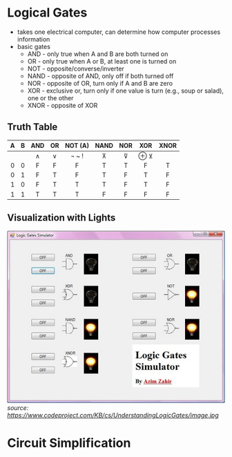

# Logical Gates
* takes one electrical computer, can determine how computer processes information
* basic gates
  * AND - only true when A and B are both turned on
  * OR - only true when A or B, at least one is turned on
  * NOT - opposite/converse/inverter
  * NAND - opposite of AND, only off if both turned off
  * NOR - opposite of OR, turn only if A and B are zero
  * XOR - exclusive or, turn only if one value is turn (e.g., soup or salad), one or the other
  * XNOR - opposite of XOR

## Truth Table
| A | B | AND | OR | NOT (A) | NAND | NOR | XOR | XNOR |
|:-:|:-:|:---:|:--:|:-------:|:----:|:---:|:---:|:----:|
|   |   |  ∧  |  ∨ |  ¬ ~ !  |   ⊼  |  ⊽  | ⊕ ⊻ |      |
| 0 | 0 |  F  |  F |    F    |   T  |  T  |  F  |   T  |
| 0 | 1 |  F  |  T |    F    |   T  |  F  |  T  |   F  |
| 1 | 0 |  F  |  T |    T    |   T  |  F  |  T  |   F  |
| 1 | 1 |  T  |  T |    T    |   F  |  F  |  F  |   F  |

## Visualization with Lights
![Logical Gates](logical-gates.jpeg)
*source: https://www.codeproject.com/KB/cs/UnderstandingLogicGates/image.jpg*

# Circuit Simplification




